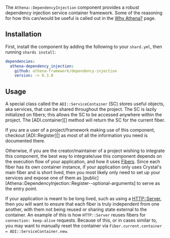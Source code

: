 The `Athena::DependencyInjection` component provides a robust dependency injection service container framework.
Some of the reasoning for how this can/would be useful is called out in the [Why Athena?](/why_athena) page.

## Installation

First, install the component by adding the following to your `shard.yml`, then running `shards install`:

```yaml
dependencies:
  athena-dependency_injection:
    github: athena-framework/dependency-injection
    version: ~> 0.3.0
```

## Usage

A special class called the `ADI::ServiceContainer` (SC) stores useful objects, aka services, that can be shared throughout the project.
The SC is lazily initialized on fibers; this allows the SC to be accessed anywhere within the project.
The [ADI.container][] method will return the SC for the current fiber.

If you are a user of a project/framework making use of this component, checkout [ADI::Register][] as most of all the information you need is documented there.

Otherwise, if you are the creator/maintainer of a project wishing to integrate this component,
the best way to integrate/use this component depends on the execution flow of your application, and how it uses [Fibers](https://crystal-lang.org/api/Fiber.html).
Since each fiber has its own container instance, if your application only uses Crystal's main fiber and is short lived, then you most likely only need to set up your services
and expose one of them as [public][Athena::DependencyInjection::Register--optional-arguments] to serve as the entry point.

If your application is meant to be long lived, such as using a [HTTP::Server](https://crystal-lang.org/api/HTTP/Server.html), then you will want to ensure that each
fiber is truly independent from one another, with them not being reused or sharing state external to the container.
An example of this is how `HTTP::Server` reuses fibers for `connection: keep-alive` requests.
Because of this, or in cases similar to, you may want to manually reset the container via `Fiber.current.container = ADI::ServiceContainer.new`.

